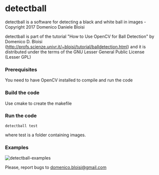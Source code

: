 # detectball
detectball is a software for detecting a black and white ball in images - Copyright 2017 Domenico Daniele Bloisi

detectball is part of the tutorial "How to Use OpenCV for Ball Detection" by Domenico D. Bloisi (http://profs.scienze.univr.it/~bloisi/tutorial/balldetection.html) and it is distributed under the terms of the GNU Lesser General Public License (Lesser GPL)

### Prerequisites

You need to have OpenCV installed to compile and run the code

### Build the code

Use cmake to create the makefile

### Run the code

```
detectball test
```

where test is a folder containing images.

### Examples

![detectball-examples](http://profs.scienze.univr.it/~bloisi/tutorial/images/detectball-examples.png)

Please, report bugs to domenico.bloisi@gmail.com
